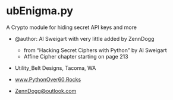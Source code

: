 # ubEnigma.py
A Crypto module for hiding secret API keys and more

- @author: Al Sweigart with very little added by ZennDogg
  - from “Hacking Secret Ciphers with Python” by Al Sweigart
  - Affine Cipher chapter starting on page 213
  
- Utility_Belt Designs, Tacoma, WA
- www.PythonOver60.Rocks
- ZennDogg@outlook.com
